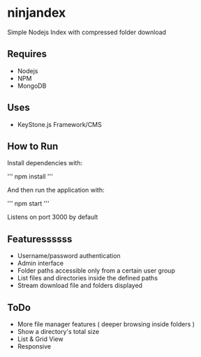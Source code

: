 # ninjandex
Simple Nodejs Index with compressed folder download

## Requires

- Nodejs
- NPM
- MongoDB

## Uses

- KeyStone.js Framework/CMS

## How to Run

Install dependencies with:

'''
npm install
'''

And then run the application with:

'''
npm start
'''

Listens on port 3000 by default

## Featuressssss

- Username/password authentication
- Admin interface
- Folder paths accessible only from a certain user group
- List files and directories inside the defined paths
- Stream download file and folders displayed

## ToDo

- More file manager features ( deeper browsing inside folders )
- Show a directory's total size
- List & Grid View
- Responsive

